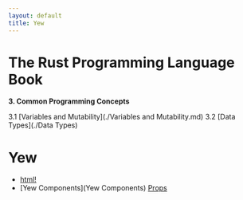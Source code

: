 ```yaml
---
layout: default
title: Yew
---
```



# The Rust Programming Language Book

**3. Common Programming Concepts** 

3.1 [Variables and Mutability](./Variables and Mutability.md)
3.2 [Data Types](./Data Types)


# Yew

- [html!](html!)
- [Yew Components](Yew Components)
[ Props]( Props) 
